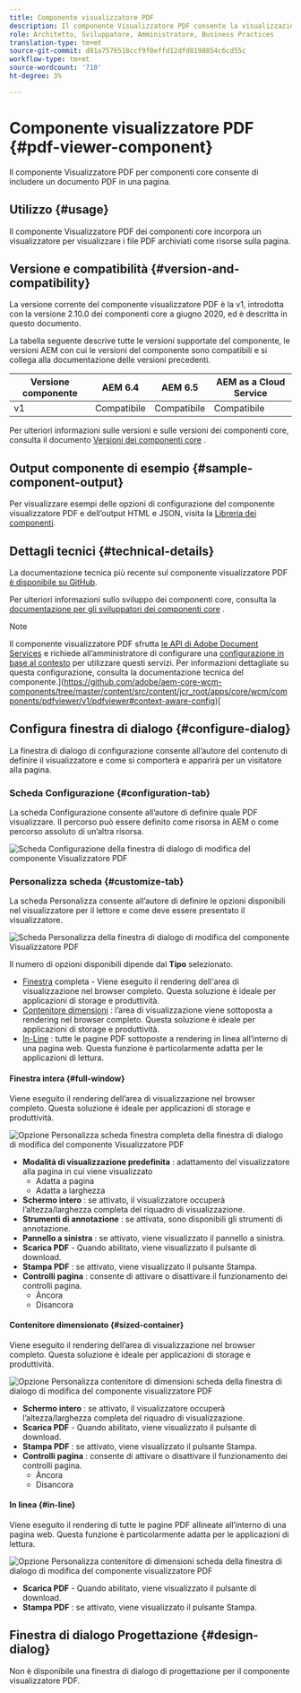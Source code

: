 ```yaml
---
title: Componente visualizzatore PDF
description: Il componente Visualizzatore PDF consente la visualizzazione di un documento PDF.
role: Architetto, Sviluppatore, Amministratore, Business Practices
translation-type: tm+mt
source-git-commit: d01a7576518ccf9f0effd12dfd8198854c6cd55c
workflow-type: tm+mt
source-wordcount: '710'
ht-degree: 3%

---
```



# Componente visualizzatore PDF {#pdf-viewer-component}

Il componente Visualizzatore PDF per componenti core consente di includere un documento PDF in una pagina.

## Utilizzo {#usage}

Il componente Visualizzatore PDF dei componenti core incorpora un visualizzatore per visualizzare i file PDF archiviati come risorse sulla pagina.

## Versione e compatibilità {#version-and-compatibility}

La versione corrente del componente visualizzatore PDF è la v1, introdotta con la versione 2.10.0 dei componenti core a giugno 2020, ed è descritta in questo documento.

La tabella seguente descrive tutte le versioni supportate del componente, le versioni AEM con cui le versioni del componente sono compatibili e si collega alla documentazione delle versioni precedenti.

| Versione componente | AEM 6.4 | AEM 6.5 | AEM as a Cloud Service |
|--- |--- |---|---|
| v1 | Compatibile | Compatibile | Compatibile |

Per ulteriori informazioni sulle versioni e sulle versioni dei componenti core, consulta il documento [Versioni dei componenti core](/help/versions.md) .

## Output componente di esempio {#sample-component-output}

Per visualizzare esempi delle opzioni di configurazione del componente visualizzatore PDF e dell’output HTML e JSON, visita la [Libreria dei componenti](https://adobe.com/go/aem_cmp_library_pdfviewer).

## Dettagli tecnici {#technical-details}

La documentazione tecnica più recente sul componente visualizzatore PDF [è disponibile su GitHub](https://adobe.com/go/aem_cmp_tech_pdfviewer_v1).

Per ulteriori informazioni sullo sviluppo dei componenti core, consulta la [documentazione per gli sviluppatori dei componenti core](/help/developing/overview.md) .

>[!NOTE]
>
>Il componente visualizzatore PDF sfrutta [le API di Adobe Document Services](https://www.adobe.io/apis/documentcloud/dcsdk.html) e richiede all’amministratore di configurare una [configurazione in base al contesto](/help/developing/context-aware-configs.md) per utilizzare questi servizi. Per informazioni dettagliate su questa configurazione, consulta la documentazione tecnica del componente.](https://github.com/adobe/aem-core-wcm-components/tree/master/content/src/content/jcr_root/apps/core/wcm/components/pdfviewer/v1/pdfviewer#context-aware-config)[

## Configura finestra di dialogo {#configure-dialog}

La finestra di dialogo di configurazione consente all’autore del contenuto di definire il visualizzatore e come si comporterà e apparirà per un visitatore alla pagina.

### Scheda Configurazione {#configuration-tab}

La scheda Configurazione consente all’autore di definire quale PDF visualizzare. Il percorso può essere definito come risorsa in AEM o come percorso assoluto di un’altra risorsa.

![Scheda Configurazione della finestra di dialogo di modifica del componente Visualizzatore PDF](/help/assets/pdf-viewer-edit-configuration.png)

### Personalizza scheda {#customize-tab}

La scheda Personalizza consente all’autore di definire le opzioni disponibili nel visualizzatore per il lettore e come deve essere presentato il visualizzatore.

![Scheda Personalizza della finestra di dialogo di modifica del componente Visualizzatore PDF](/help/assets/pdf-viewer-edit-customize.png)

Il numero di opzioni disponibili dipende dal **Tipo** selezionato.

* [Finestra](#full-window)  completa - Viene eseguito il rendering dell&#39;area di visualizzazione nel browser completo. Questa soluzione è ideale per applicazioni di storage e produttività.
* [Contenitore dimensioni](#sized-container) : l’area di visualizzazione viene sottoposta a rendering nel browser completo. Questa soluzione è ideale per applicazioni di storage e produttività.
* [In-Line](#in-line) : tutte le pagine PDF sottoposte a rendering in linea all’interno di una pagina web. Questa funzione è particolarmente adatta per le applicazioni di lettura.

#### Finestra intera {#full-window}

Viene eseguito il rendering dell’area di visualizzazione nel browser completo. Questa soluzione è ideale per applicazioni di storage e produttività.

![Opzione Personalizza scheda finestra completa della finestra di dialogo di modifica del componente Visualizzatore PDF](/help/assets/pdf-viewer-edit-customize-full.png)

* **Modalità di visualizzazione predefinita** : adattamento del visualizzatore alla pagina in cui viene visualizzato
   * Adatta a pagina
   * Adatta a larghezza
* **Schermo intero** : se attivato, il visualizzatore occuperà l’altezza/larghezza completa del riquadro di visualizzazione.
* **Strumenti di annotazione** : se attivata, sono disponibili gli strumenti di annotazione.
* **Pannello a sinistra** : se attivato, viene visualizzato il pannello a sinistra.
* **Scarica PDF**  - Quando abilitato, viene visualizzato il pulsante di download.
* **Stampa PDF** : se attivato, viene visualizzato il pulsante Stampa.
* **Controlli pagina** : consente di attivare o disattivare il funzionamento dei controlli pagina.
   * Àncora
   * Disancora

#### Contenitore dimensionato {#sized-container}

Viene eseguito il rendering dell’area di visualizzazione nel browser completo. Questa soluzione è ideale per applicazioni di storage e produttività.

![Opzione Personalizza contenitore di dimensioni scheda della finestra di dialogo di modifica del componente visualizzatore PDF](/help/assets/pdf-viewer-edit-customize-sized-container.png)

* **Schermo intero** : se attivato, il visualizzatore occuperà l’altezza/larghezza completa del riquadro di visualizzazione.
* **Scarica PDF**  - Quando abilitato, viene visualizzato il pulsante di download.
* **Stampa PDF** : se attivato, viene visualizzato il pulsante Stampa.
* **Controlli pagina** : consente di attivare o disattivare il funzionamento dei controlli pagina.
   * Àncora
   * Disancora

#### In linea {#in-line}

Viene eseguito il rendering di tutte le pagine PDF allineate all’interno di una pagina web. Questa funzione è particolarmente adatta per le applicazioni di lettura.

![Opzione Personalizza contenitore di dimensioni scheda della finestra di dialogo di modifica del componente visualizzatore PDF](/help/assets/pdf-viewer-edit-customize-inline.png)

* **Scarica PDF**  - Quando abilitato, viene visualizzato il pulsante di download.
* **Stampa PDF** : se attivato, viene visualizzato il pulsante Stampa.

## Finestra di dialogo Progettazione {#design-dialog}

Non è disponibile una finestra di dialogo di progettazione per il componente visualizzatore PDF.
